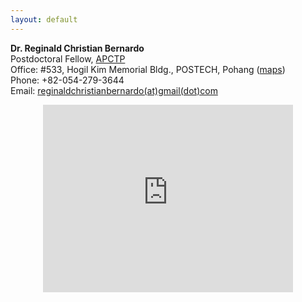 ```yaml
---
layout: default
---
```



**Dr. Reginald Christian Bernardo** <br />
Postdoctoral Fellow, [APCTP](https://www.apctp.org/) <br />
Office: #533, Hogil Kim Memorial Bldg., POSTECH, Pohang ([maps](https://maps.app.goo.gl/KJERUL197LvimWFi6)) <br />
Phone: +82-054-279-3644 <br />
Email: [reginaldchristianbernardo(at)gmail(dot)com](mailto:reginaldchristianbernardo@gmail.com) <br />

<center><iframe src="https://www.google.com/maps/embed?pb=!1m14!1m8!1m3!1d12909.340593046863!2d129.3223337!3d36.0121084!3m2!1i1024!2i768!4f13.1!3m3!1m2!1s0x356701d5a440430d%3A0x5a66c89a2aab063f!2sAsia%20Pacific%20Center%20for%20Theoretical%20Physics!5e0!3m2!1sen!2skr!4v1698763282493!5m2!1sen!2skr" width="400" height="300" style="border:0;" allowfullscreen="" loading="lazy" referrerpolicy="no-referrer-when-downgrade"></iframe></center>